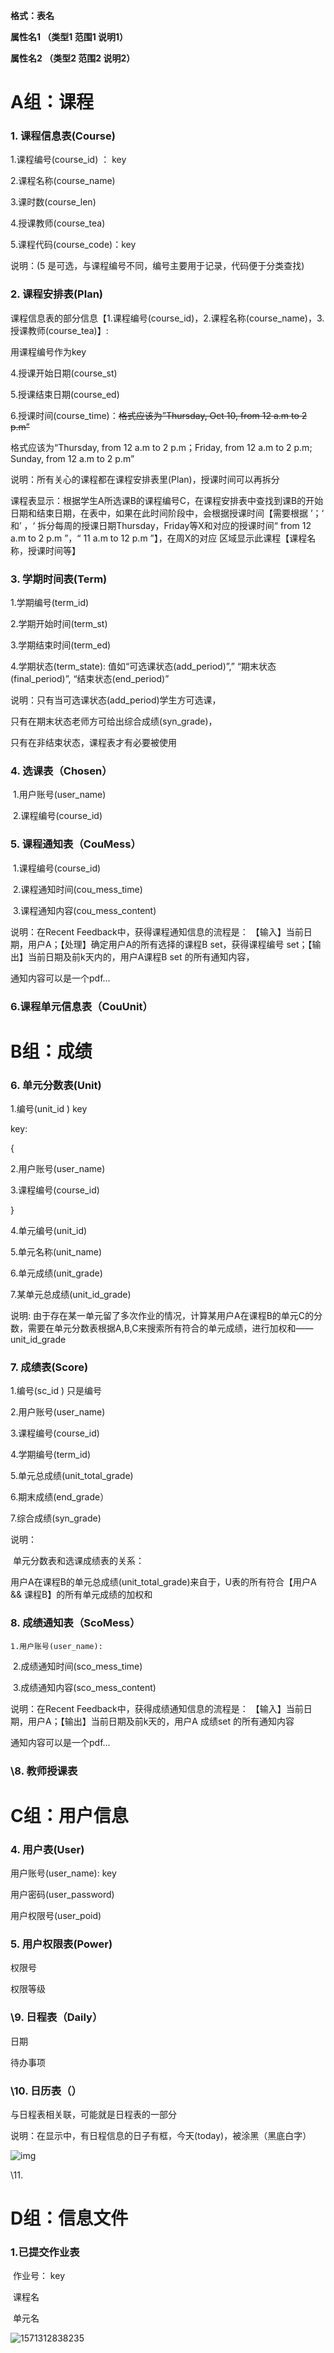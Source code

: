 **格式：表名**

**属性名1		（类型1		范围1		说明1）**

**属性名2		（类型2		范围2		说明2）**

 

# A组：课程

### 1. 课程信息表(Course)

1.课程编号(course_id) ： key

2.课程名称(course_name)

3.课时数(course_len)

4.授课教师(course_tea)

5.课程代码(course_code)：key 



说明：(5 是可选，与课程编号不同，编号主要用于记录，代码便于分类查找)

 

### 2. 课程安排表(Plan)

课程信息表的部分信息【1.课程编号(course_id)，2.课程名称(course_name)，3.授课教师(course_tea)】:

用课程编号作为key

4.授课开始日期(course_st)

5.授课结束日期(course_ed)

6.授课时间(course_time)：~~格式应该为”Thursday, Oct 10, from 12 a.m to 2 p.m”~~

格式应该为“Thursday, from 12 a.m to 2 p.m；Friday, from 12 a.m to 2 p.m; Sunday, from 12 a.m to 2 p.m”



说明：所有关心的课程都在课程安排表里(Plan)，授课时间可以再拆分

 

课程表显示：根据学生A所选课B的课程编号C，在课程安排表中查找到课B的开始日期和结束日期，在表中，如果在此时间阶段中，会根据授课时间【需要根据 ’；‘ 和’ ，‘ 拆分每周的授课日期Thursday，Friday等X和对应的授课时间“ from 12 a.m to 2 p.m ”，“ 11 a.m to 12 p.m ”】，在周X的对应 区域显示此课程【课程名称，授课时间等】

 

### 3. 学期时间表(Term)

1.学期编号(term_id)

2.学期开始时间(term_st)

3.学期结束时间(term_ed)

4.学期状态(term_state): 值如“可选课状态(add_period)”,” “期末状态(final_period)”, “结束状态(end_period)”

 

说明：只有当可选课状态(add_period)学生方可选课，

只有在期末状态老师方可给出综合成绩(syn_grade)，

只有在非结束状态，课程表才有必要被使用



### 4. 选课表（Chosen）

​		1.用户账号(user_name)

​		2.课程编号(course_id)



### 5. 课程通知表（CouMess）

​	1.课程编号(course_id)

​	2.课程通知时间(cou_mess_time)

​	3.课程通知内容(cou_mess_content)



说明：在Recent Feedback中，获得课程通知信息的流程是： 【输入】当前日期，用户A；【处理】确定用户A的所有选择的课程B set，获得课程编号 set；【输出】当前日期及前k天内的，用户A课程B set 的所有通知内容，

通知内容可以是一个pdf...



### 6.课程单元信息表（CouUnit）



# B组：成绩

  

### 6. 单元分数表(Unit)

1.编号(unit_id )         key

key:

{

2.用户账号(user_name)

3.课程编号(course_id)

}

4.单元编号(unit_id)

5.单元名称(unit_name)

6.单元成绩(unit_grade)

7.某单元总成绩(unit_id_grade)

说明: 由于存在某一单元留了多次作业的情况，计算某用户A在课程B的单元C的分数，需要在单元分数表根据A,B,C来搜索所有符合的单元成绩，进行加权和——unit_id_grade



### 7. 成绩表(Score)

1.编号(sc_id )         只是编号

2.用户账号(user_name)

3.课程编号(course_id)

4.学期编号(term_id)

5.单元总成绩(unit_total_grade)

6.期末成绩(end_grade）

7.综合成绩(syn_grade)

 

说明：

​	单元分数表和选课成绩表的关系：

​	用户A在课程B的单元总成绩(unit_total_grade)来自于，U表的所有符合【用户A && 课程B】的所有单元成绩的加权和

 

###  8. 成绩通知表（ScoMess）

 	1.用户账号(user_name):

​	2.成绩通知时间(sco_mess_time)

​	3.成绩通知内容(sco_mess_content)

说明：在Recent Feedback中，获得成绩通知信息的流程是： 【输入】当前日期，用户A；【输出】当前日期及前k天的，用户A 成绩set 的所有通知内容



通知内容可以是一个pdf...

### \8. 教师授课表



# C组：用户信息

### 4. 用户表(User)

用户账号(user_name):  key

用户密码(user_password)

用户权限号(user_poid)

 

### 5. 用户权限表(Power)

权限号

 

权限等级



### \9. 日程表（Daily）

日期

待办事项

 

 

### \10. 日历表（）

与日程表相关联，可能就是日程表的一部分

 

说明：在显示中，有日程信息的日子有框，今天(today)，被涂黑（黑底白字）

![img](file:///C:\Users\76902\AppData\Local\Temp\ksohtml5028\wps1.jpg) 

\11. 

 

# D组：信息文件

### 1.已提交作业表

​	作业号： key

​	课程名

​	单元名





![1571312838235](C:\Users\76902\AppData\Roaming\Typora\typora-user-images\1571312838235.png)